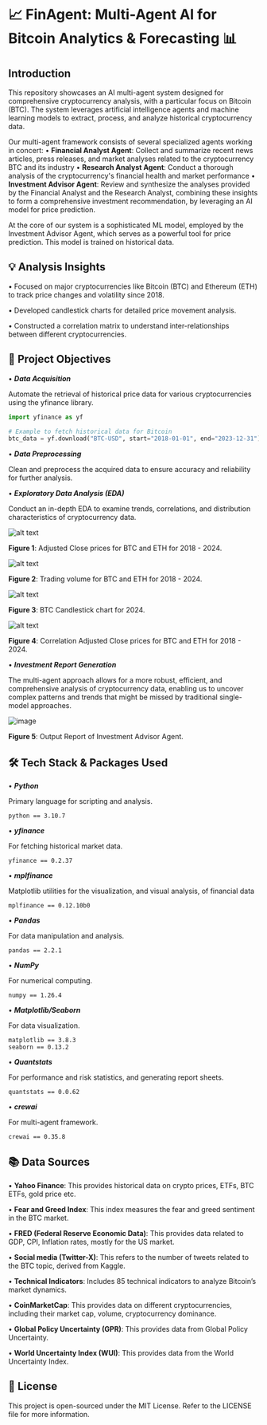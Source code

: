 # 📈 __FinAgent: Multi-Agent AI for Bitcoin Analytics & Forecasting__ 📊

## __Introduction__

This repository showcases an AI multi-agent system designed for comprehensive cryptocurrency analysis, with a particular focus on Bitcoin (BTC). The system leverages artificial intelligence agents and machine learning models to extract, process, and analyze historical cryptocurrency data.

Our multi-agent framework consists of several specialized agents working in concert:
• **Financial Analyst Agent**: Collect and summarize recent news articles, press releases, and market analyses related to the cryptocurrency BTC and its industry
• **Research Analyst Agent**: Conduct a thorough analysis of the cryptocurrency's financial health and market performance
• **Investment Advisor Agent**: Review and synthesize the analyses provided by the Financial Analyst and the Research Analyst, combining these insights to form a comprehensive investment recommendation, by leveraging an AI model for price prediction.

At the core of our system is a sophisticated ML model, employed by the Investment Advisor Agent, which serves as a powerful tool for price prediction. This model is trained on historical data.

## 💡 __Analysis Insights__

• Focused on major cryptocurrencies like Bitcoin (BTC) and Ethereum (ETH) to track price changes and volatility since 2018.

• Developed candlestick charts for detailed price movement analysis.

• Constructed a correlation matrix to understand inter-relationships between different cryptocurrencies.


## 🎯 __Project Objectives__

• __*Data Acquisition*__

Automate the retrieval of historical price data for various cryptocurrencies using the yfinance library.

```python
import yfinance as yf

# Example to fetch historical data for Bitcoin
btc_data = yf.download("BTC-USD", start="2018-01-01", end="2023-12-31")
```

• __*Data Preprocessing*__

Clean and preprocess the acquired data to ensure accuracy and reliability for further analysis.

• __*Exploratory Data Analysis (EDA)*__

Conduct an in-depth EDA to examine trends, correlations, and distribution characteristics of cryptocurrency data.

![alt text](https://github.com/StamKavid/MLCryptoPredictor/blob/dev/data/external/Crypto_Historical_Prices/Images/Adjusted_close_prices_BTC_ETH.png)

**Figure 1**: Adjusted Close prices for BTC and ETH for 2018 - 2024.


![alt text](https://github.com/StamKavid/MLCryptoPredictor/blob/dev/data/external/Crypto_Historical_Prices/Images/trading_volume_BTC_ETH.png)

**Figure 2**: Trading volume for BTC and ETH for 2018 - 2024.


![alt text](https://github.com/StamKavid/MLCryptoPredictor/blob/dev/data/external/Crypto_Historical_Prices/Images/BTC_Cnadlestick_chart.png)

**Figure 3**: BTC Candlestick chart for 2024.


![alt text](https://github.com/StamKavid/MLCryptoPredictor/blob/dev/data/external/Crypto_Historical_Prices/Images/correlation_adjusted_close_BTC_ETH.png)


**Figure 4**: Correlation Adjusted Close prices for BTC and ETH for 2018 - 2024.

• __*Investment Report Generation*__

The multi-agent approach allows for a more robust, efficient, and comprehensive analysis of cryptocurrency data, enabling us to uncover complex patterns and trends that might be missed by traditional single-model approaches.

![image](https://github.com/user-attachments/assets/2c99ca2f-d31c-403b-8b93-e574cb0a019d)


**Figure 5**: Output Report of Investment Advisor Agent.

## 🛠 __Tech Stack & Packages Used__

• __*Python*__

Primary language for scripting and analysis.

```
python == 3.10.7
```

• __*yfinance*__

For fetching historical market data.

```
yfinance == 0.2.37
```

• __*mplfinance*__

Matplotlib utilities for the visualization, and visual analysis, of financial data

```
mplfinance == 0.12.10b0
```

• __*Pandas*__

For data manipulation and analysis.

```
pandas == 2.2.1
```

• __*NumPy*__

For numerical computing.

```
numpy == 1.26.4
```

• __*Matplotlib/Seaborn*__

For data visualization.

```
matplotlib == 3.8.3
seaborn == 0.13.2
```

• __*Quantstats*__

For performance and risk statistics, and generating report sheets.

```
quantstats == 0.0.62
```

• __*crewai*__

For multi-agent framework.

```
crewai == 0.35.8
```

## 📚 __Data Sources__

• **Yahoo Finance**: This provides historical data on crypto prices, ETFs, BTC ETFs, gold price etc.

• **Fear and Greed Index**: This index measures the fear and greed sentiment in the BTC market.

• **FRED (Federal Reserve Economic Data)**: This provides data related to GDP, CPI, Inflation rates, mostly for the US market.

• **Social media (Twitter-X)**: This refers to the number of tweets related to the BTC topic, derived from Kaggle.

• **Technical Indicators**: Includes 85 technical indicators to analyze Bitcoin’s market dynamics.

• **CoinMarketCap**: This provides data on different cryptocurrencies, including their market cap, volume, cryptocurrency dominance.

• **Global Policy Uncertainty (GPR)**: This provides data from Global Policy Uncertainty.

• **World Uncertainty Index (WUI)**: This provides data from the World Uncertainty Index.

## 📄 __License__ 

This project is open-sourced under the MIT License. Refer to the LICENSE file for more information.

